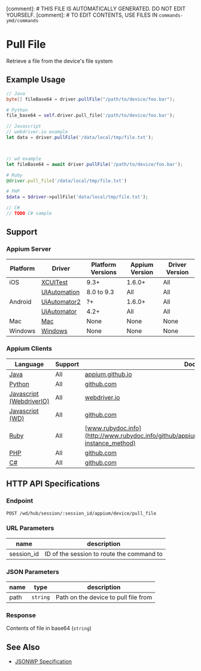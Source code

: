 
[comment]: # THIS FILE IS AUTOMATICALLY GENERATED. DO NOT EDIT YOURSELF.
[comment]: # TO EDIT CONTENTS, USE FILES IN `commands-ymd/commands`

# Pull File

Retrieve a file from the device's file system
## Example Usage

```java
// Java
byte[] fileBase64 = driver.pullFile("/path/to/device/foo.bar");

```

```python
# Python
file_base64 = self.driver.pull_file('/path/to/device/foo.bar');

```

```javascript
// Javascript
// webdriver.io example
let data = driver.pullFile('/data/local/tmp/file.txt');



// wd example
let fileBase64 = await driver.pullFile('/path/to/device/foo.bar');

```

```ruby
# Ruby
@driver.pull_file('/data/local/tmp/file.txt')

```

```php
# PHP
$data = $driver->pullFile('data/local/tmp/file.txt');

```

```csharp
// C#
// TODO C# sample

```



## Support

### Appium Server

|Platform|Driver|Platform Versions|Appium Version|Driver Version|
|--------|----------------|------|--------------|--------------|
| iOS | [XCUITest](/docs/en/drivers/ios-xcuitest.md) | 9.3+ | 1.6.0+ | All |
|  | [UIAutomation](/docs/en/drivers/ios-uiautomation.md) | 8.0 to 9.3 | All | All |
| Android | [UiAutomator2](/docs/en/drivers/android-uiautomator2.md) | ?+ | 1.6.0+ | All |
|  | [UiAutomator](/docs/en/drivers/android-uiautomator.md) | 4.2+ | All | All |
| Mac | [Mac](/docs/en/drivers/mac.md) | None | None | None |
| Windows | [Windows](/docs/en/drivers/windows.md) | None | None | None |

### Appium Clients

|Language|Support|Documentation|
|--------|-------|-------------|
|[Java](https://github.com/appium/java-client/releases/latest)| All |  [appium.github.io](http://appium.github.io/java-client/io/appium/java_client/InteractsWithFiles.html#pullFile-java.lang.String-)  |
|[Python](https://github.com/appium/python-client/releases/latest)| All |  [github.com](https://github.com/appium/python-client/blob/master/appium/webdriver/webdriver.py#L491)  |
|[Javascript (WebdriverIO)](http://webdriver.io/index.html)| All |  [webdriver.io](http://webdriver.io/api/mobile/pullFile.html)  |
|[Javascript (WD)](https://github.com/admc/wd/releases/latest)| All |  [github.com](https://github.com/admc/wd/blob/master/lib/commands.js#L2665)  |
|[Ruby](https://github.com/appium/ruby_lib/releases/latest)| All |  [www.rubydoc.info](http://www.rubydoc.info/github/appium/ruby_lib_core/Appium/Core/Device#pull_file-instance_method)  |
|[PHP](https://github.com/appium/php-client/releases/latest)| All |  [github.com](https://github.com/appium/php-client/)  |
|[C#](https://github.com/appium/appium-dotnet-driver/releases/latest)| All |  [github.com](https://github.com/appium/appium-dotnet-driver/)  |

## HTTP API Specifications

### Endpoint

`POST /wd/hub/session/:session_id/appium/device/pull_file`

### URL Parameters

|name|description|
|----|-----------|
|session_id|ID of the session to route the command to|

### JSON Parameters

|name|type|description|
|----|----|-----------|
| path | `string` | Path on the device to pull file from |

### Response

Contents of file in base64 (`string`)

## See Also

* [JSONWP Specification](https://github.com/appium/appium-base-driver/blob/master/lib/mjsonwp/routes.js#L390)
